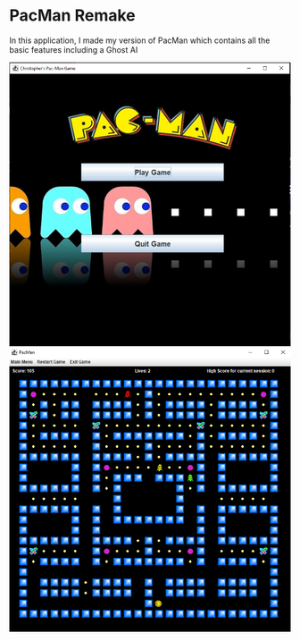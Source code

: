 # PacMan Remake
 
In this application, I made my version of PacMan which contains all the basic features including a Ghost AI

![Main Menu](images/main.PNG)
![Game](images/game.PNG)